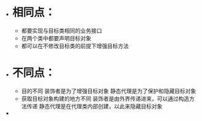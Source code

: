 - # 相同点：
	- 都要实现与目标类相同的业务接口
	- 在两个类中都要声明目标对象
	- 都可以在不修改目标类的前提下增强目标方法
- # 不同点：
	- 目的不同 装饰者是为了增强目标对象 静态代理是为了保护和隐藏目标对象
	- 获取目标对象构建的地方不同 装饰者是由外界传递进来，可以通过构造方法传递 静态代理是在代理类内部创建，以此来隐藏目标对象
-